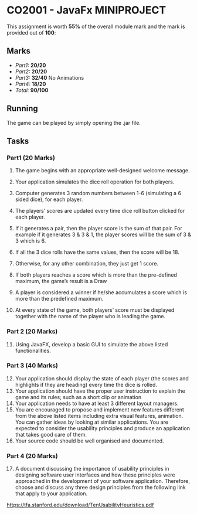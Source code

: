 # CO2001 - JavaFx MINIPROJECT

This assignment is worth **55%** of the overall module mark and the mark is provided out of **100**:

## Marks
* *Part1:*  **20/20**
* *Part2:* **20/20**
* *Part3:* **32/40** No Animations
* *Part4:*  **18/20**
* *Total:*  **90/100**

## Running
The game can be played by simply opening the .jar file.

## Tasks
### Part1 (20 Marks)
   1.  The game begins with an appropriate well-designed welcome message.
  
   2.  Your application simulates the dice roll operation for both players.
  
   3.  Computer generates 3 random numbers between 1-6 (simulating a 6 sided dice), for each player.
  
   4.  The players’ scores are updated every time dice roll button clicked for each player.
  
   5.  If it generates a pair, then the player score is the sum of that pair. For example if it generates 3 & 3 & 1, the player         scores will be the sum of 3 & 3 which is 6.
  
   6.  If all the 3 dice rolls have the same values, then the score will be 18.
  
   7.  Otherwise, for any other combination, they just get 1 score.
  
   8.  If both players reaches a score which is more than the pre-defined maximum, the game’s result is a Draw
  
   9.  A player is considered a winner if he/she accumulates a score which is more than the predefined maximum.
  
   10. At every state of the game, both players’ score must be displayed together with the name of the player who is leading the game.

### Part 2 (20 Marks)

   11. Using JavaFX, develop a basic GUI to simulate the above listed functionalities.

### Part 3 (40 Marks)

   12. Your application should display the state of each player (the scores and highlights if they are heading) every time the dice is rolled.
   13. Your application should have the proper user instruction to explain the game and its rules; such as a short clip or animation
   14. Your application needs to have at least 3 different layout managers.
   15. You are encouraged to propose and implement new features different from the above listed items including extra visual features, animation. You can gather ideas by looking at similar applications. You are expected to consider the usability principles and produce an application that takes good care of them.
   16. Your source code should be well organised and documented. 

### Part 4 (20 Marks)

   17. A document discussing the importance of usability principles in designing software user interfaces and how these principles were approached in the development of your software application. Therefore, choose and discuss any three design principles from the following link that apply to your application.

https://tfa.stanford.edu/download/TenUsabilityHeuristics.pdf
